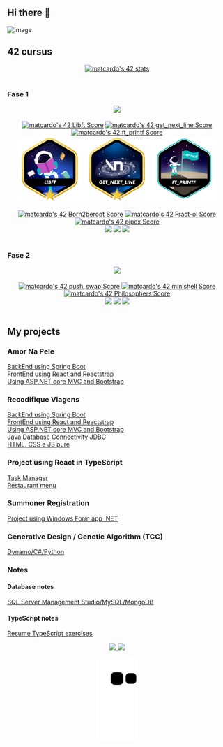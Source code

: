 ## Hi there 👋
![image](https://komarev.com/ghpvc/?username=EngMateusCardoso&logoColor=white&style=for-the-badge)

## 42 cursus

<!--42 cursus main painel-->
<div align="center">
  <a href="https://profile.intra.42.fr/users/matcardo"><img src="https://badge42.vercel.app/api/v2/cl2lzeffr017709mnp9905hou/stats?cursusId=21&coalitionId=piscine" alt="matcardo's 42 stats" /></a>
</div>
<br/>

<!--42 cursus Fase 1 img-->
### Fase 1
<div align="center">
  <img src="https://user-images.githubusercontent.com/93548287/191753025-531e00e8-daf2-4802-994f-6caa2688efe4.png">
</div>
<br/>

<!--42 cursus repositories Scores-->
<div align="center">
  <a href="https://github.com/EngMateusCardoso/1-LIBFT-42Cursus"><img src="https://badge42.vercel.app/api/v2/cl2lzeffr017709mnp9905hou/project/2555124" alt="matcardo's 42 Libft Score" /></a>
  <a href="https://github.com/EngMateusCardoso/2-GET_NEXT_LINE-42cursus"><img src="https://badge42.vercel.app/api/v2/cl2lzeffr017709mnp9905hou/project/2576876" alt="matcardo's 42 get_next_line Score" /></a>
  <a href="https://github.com/EngMateusCardoso/3-FT_PRINTF-42cursus"><img src="https://badge42.vercel.app/api/v2/cl2lzeffr017709mnp9905hou/project/2607916" alt="matcardo's 42 ft_printf Score" /></a>
</div>

<!--42 cursus repositories projects-->
<div align="center">
  <a href="https://github.com/EngMateusCardoso/1-LIBFT-42Cursus"><img src="https://github.com/EngMateusCardoso/EngMateusCardoso/blob/main/libft.png"></a>
  <a href="https://github.com/EngMateusCardoso/2-GET_NEXT_LINE-42cursus"><img src="https://github.com/EngMateusCardoso/EngMateusCardoso/blob/main/get_next_line.png"></a>
  <a href="https://github.com/EngMateusCardoso/3-FT_PRINTF-42cursus"><img src="https://github.com/EngMateusCardoso/EngMateusCardoso/blob/main/ft_printf.png"></a>
</div>
<br/>

<!--42 cursus repositories Scores-->
<div align="center">
  <a href="https://github.com/EngMateusCardoso/4-Born2beroot-42cursus"><img src="https://badge42.vercel.app/api/v2/cl2lzeffr017709mnp9905hou/project/2618467" alt="matcardo's 42 Born2beroot Score" /></a>
  <a href="https://github.com/EngMateusCardoso/3-FRACT-OL-42cursus"><img src="https://badge42.vercel.app/api/v2/cl2lzeffr017709mnp9905hou/project/2648383" alt="matcardo's 42 Fract-ol Score" /></a>
  <a href="https://github.com/EngMateusCardoso/6-PIPEX-42cursus"><img src="https://badge42.vercel.app/api/v2/cl2lzeffr017709mnp9905hou/project/2665507" alt="matcardo's 42 pipex Score" /></a>
</div>

<!--42 cursus repositories projects-->
<div align="center">
  <a href="https://github.com/EngMateusCardoso/4-Born2beroot-42cursus"><img src="https://user-images.githubusercontent.com/93548287/177801771-50c506d0-2808-4a73-afb8-02af3f7686f1.png"></a>
  <a href="https://github.com/EngMateusCardoso/5-FRACT-OL-42cursus"><img src="https://user-images.githubusercontent.com/93548287/179062849-d4e55391-34e0-404e-b886-58ef50e356d4.png"></a>
  <a href="https://github.com/EngMateusCardoso/6-PIPEX-42cursus"><img src="https://user-images.githubusercontent.com/93548287/191578022-4987ba1a-a963-4ece-8033-d0fd3be65569.png"></a>
</div>
<br/>

<!--42 cursus Fase 2 img-->
### Fase 2
<div align="center">
  <img src="https://user-images.githubusercontent.com/93548287/191812910-dfdf0471-1d38-4932-b5ca-e2ccaa2c2d16.png">
</div>
<br/>

<!--42 cursus repositories Scores-->
<div align="center">
  <a href="https://github.com/EngMateusCardoso/7-Push_swap-42cursus"><img src="https://badge42.vercel.app/api/v2/cl2lzeffr017709mnp9905hou/project/2786608" alt="matcardo's 42 push_swap Score" /></a>
  <a href="https://github.com/EngMateusCardoso/8-Minishell-42cursus"><img src="https://badge42.vercel.app/api/v2/cl2lzeffr017709mnp9905hou/project/2858700" alt="matcardo's 42 minishell Score" /></a>
  <a href="https://github.com/EngMateusCardoso/9-Philosophers-42cursus"><img src="https://badge42.vercel.app/api/v2/cl2lzeffr017709mnp9905hou/project/3005021" alt="matcardo's 42 Philosophers Score" /></a>
</div>

<!--42 cursus repositories projects-->
<div align="center">
  <a href="https://github.com/EngMateusCardoso/7-Push_swap-42cursus"><img src="https://user-images.githubusercontent.com/93548287/191818803-16053759-3570-40a0-9b8e-904e3931bd98.png"></a>
    <a href="https://github.com/EngMateusCardoso/8-Minishell-42cursus"><img src="https://github.com/EngMateusCardoso/EngMateusCardoso/assets/93548287/d2058e6a-ba61-42f0-b0d7-0aeb19c44a89"></a>
    <a href="https://github.com/EngMateusCardoso/9-Philosophers-42cursus"><img src="https://github.com/EngMateusCardoso/EngMateusCardoso/assets/93548287/86d92fb8-da50-455a-adaf-66b44c1574f4"></a>
</div>
<br/>

<!--<div align="center">

  <div align="center">
              <img align="center" alt="git" height="30" width="40" src="https://cdn.jsdelivr.net/gh/devicons/devicon/icons/git/git-original.svg" />
              <img align="center" alt="github" height="30" width="40" src="https://cdn.jsdelivr.net/gh/devicons/devicon/icons/github/github-original.svg" />
              <img align="center" alt="trello" height="30" width="40" src="https://cdn.jsdelivr.net/gh/devicons/devicon/icons/trello/trello-plain.svg" />          
  </div>
  <br/>
  <div align="center">
            <img align="center" alt="html5" height="30" width="40" src="https://cdn.jsdelivr.net/gh/devicons/devicon/icons/html5/html5-original.svg" />
            <img align="center" alt="css3" height="30" width="40" src="https://cdn.jsdelivr.net/gh/devicons/devicon/icons/css3/css3-original.svg" />
            <img align="center" alt="javascript" height="30" width="40" src="https://cdn.jsdelivr.net/gh/devicons/devicon/icons/javascript/javascript-original.svg" />
            <img align="center" alt="bootstrap" height="30" width="40" src="https://cdn.jsdelivr.net/gh/devicons/devicon/icons/bootstrap/bootstrap-original.svg" />
            <img align="center" alt="react" height="30" width="40" src="https://cdn.jsdelivr.net/gh/devicons/devicon/icons/react/react-original.svg" />       
  </div>
  <br/>
            <div align="center">
            <img align="center" alt="c" height="30" width="40" src="https://cdn.jsdelivr.net/gh/devicons/devicon/icons/c/c-original.svg" />
            <img align="center" alt="java" height="30" width="40" src="https://cdn.jsdelivr.net/gh/devicons/devicon/icons/java/java-original.svg" />
            <img align="center" alt="spring" height="30" width="40" src="https://cdn.jsdelivr.net/gh/devicons/devicon/icons/spring/spring-original.svg" />
            <img align="center" alt="csharp" height="30" width="40" src="https://cdn.jsdelivr.net/gh/devicons/devicon/icons/csharp/csharp-original.svg" />
            <img align="center" alt="dot-ne" height="30" width="40" src="https://cdn.jsdelivr.net/gh/devicons/devicon/icons/dot-net/dot-net-original.svg" />
            <img align="center" alt="python" height="30" width="40" src="https://cdn.jsdelivr.net/gh/devicons/devicon/icons/python/python-original.svg" />         
  </div>
  <br/>      
<div align="center">
            <img align="center" alt="microsoftsqlserver" height="30" width="40" src="https://cdn.jsdelivr.net/gh/devicons/devicon/icons/microsoftsqlserver/microsoftsqlserver-plain.svg" />
            <img align="center" alt="mysql" height="30" width="40" src="https://cdn.jsdelivr.net/gh/devicons/devicon/icons/mysql/mysql-original.svg" />
            <img align="center" alt="postgresql" height="30" width="40" src="https://cdn.jsdelivr.net/gh/devicons/devicon/icons/postgresql/postgresql-original.svg" />
            <img align="center" alt="mongodb" height="30" width="40" src="https://cdn.jsdelivr.net/gh/devicons/devicon/icons/mongodb/mongodb-original.svg" />       
  </div>
  <br/>    
         
</div>-->
## My projects
### Amor Na Pele
[BackEnd using Spring Boot](https://github.com/EngMateusCardoso/api-amornapele-recode) <br/>
[FrontEnd using React and Reactstrap](https://github.com/EngMateusCardoso/amor-na-pele_entrega-final) <br/>
[Using ASP.NET core MVC and Bootstrap](https://github.com/EngMateusCardoso/Projeto_RecodePro_Squaud09_Entrega02) <br/>
### Recodifique Viagens
[BackEnd using Spring Boot](https://github.com/EngMateusCardoso/recodifiqueviagens-api-spring) <br/>
[FrontEnd using React and Reactstrap](https://github.com/EngMateusCardoso/recodifiqueviagens-react) <br/>
[Using ASP.NET core MVC and Bootstrap](https://github.com/EngMateusCardoso/Aplicacao_WEB_ASP.NET_Core_MVC) <br/>
[Java Database Connectivity JDBC](https://github.com/EngMateusCardoso/Projeto_recodepro_modulo04_JavaBD) <br/>
[HTML, CSS e JS pure](https://github.com/EngMateusCardoso/Recodifique_Viagens-Projeto_Recode) <br/>
### Project using React in TypeScript
[Task Manager](https://github.com/EngMateusCardoso/task_manager-React-TS) <br/>
[Restaurant menu](https://github.com/EngMateusCardoso/retaurant-menu_React-TS)
### Summoner Registration
[Project using Windows Form app .NET](https://github.com/EngMateusCardoso/Windows_Form_App_.NET_CRUD_SummonerRegistration)
### Generative Design / Genetic Algorithm (TCC)
[Dynamo/C#/Python](https://github.com/EngMateusCardoso/USO_DO_PROJETO_GENERATIVO_COMO_FERRAMENTA_DE_BUSCA_DE_SOLUCOES_DE_PROJETO)
### Notes
#### Database notes
[SQL Server Management Studio/MySQL/MongoDB](https://github.com/EngMateusCardoso/Resumos_BD_Recode)
#### TypeScript notes
[Resume TypeScript exercises](https://github.com/EngMateusCardoso/TypeScript_Exercises)

<div align="center">
  <a align="center" href="https://github.com/EngMateusCardoso">
  <img height="180em" src="https://github-readme-stats.vercel.app/api?username=EngMateusCardoso&show_icons=true&theme=dracula&include_all_commits=true&count_private=true"/>
  <img height="180em" src="https://github-readme-stats.vercel.app/api/top-langs/?username=EngMateusCardoso&layout=compact&langs_count=7&theme=dracula"/>
</div> 
 
 ![Snake animation](https://github.com/EngMateusCardoso/EngMateusCardoso/blob/output/github-contribution-grid-snake.svg)
